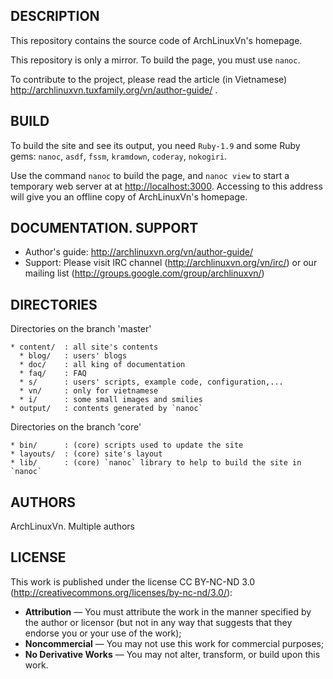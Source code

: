 ## DESCRIPTION

  This repository contains the source code of ArchLinuxVn's homepage.

  This repository is only a mirror. To build the page, you must use `nanoc`.

  To contribute to the project, please read the article (in Vietnamese)
    http://archlinuxvn.tuxfamily.org/vn/author-guide/ .

## BUILD

  To build the site and see its output, you need `Ruby-1.9` and some
  Ruby gems: `nanoc`, `asdf`, `fssm`, `kramdown`, `coderay`, `nokogiri`.

  Use the command `nanoc` to build the page, and `nanoc view` to start a
  temporary web server at at <http://localhost:3000>. Accessing to this
  address will give you an offline copy of ArchLinuxVn's homepage.

## DOCUMENTATION. SUPPORT

  * Author's guide: http://archlinuxvn.org/vn/author-guide/
  * Support:
      Please visit IRC channel (http://archlinuxvn.org/vn/irc/)
      or our mailing list (http://groups.google.com/group/archlinuxvn/)

## DIRECTORIES

  Directories on the branch 'master'

    * content/  : all site's contents
      * blog/   : users' blogs
      * doc/    : all king of documentation
      * faq/    : FAQ
      * s/      : users' scripts, example code, configuration,...
      * vn/     : only for vietnamese
      * i/      : some small images and smilies
    * output/   : contents generated by `nanoc`

  Directories on the branch 'core'

    * bin/      : (core) scripts used to update the site
    * layouts/  : (core) site's layout
    * lib/      : (core) `nanoc` library to help to build the site in `nanoc`

## AUTHORS

  ArchLinuxVn. Multiple authors

## LICENSE

  This work is published under the license CC BY-NC-ND 3.0
  (http://creativecommons.org/licenses/by-nc-nd/3.0/):

  * **Attribution** — You must attribute the work in the manner
        specified by the author or licensor (but not in any way
        that suggests that they endorse you or your use of the work);
  * **Noncommercial** — You may not use this work for commercial purposes;
  * **No Derivative Works** — You may not alter, transform, or build upon this work.
